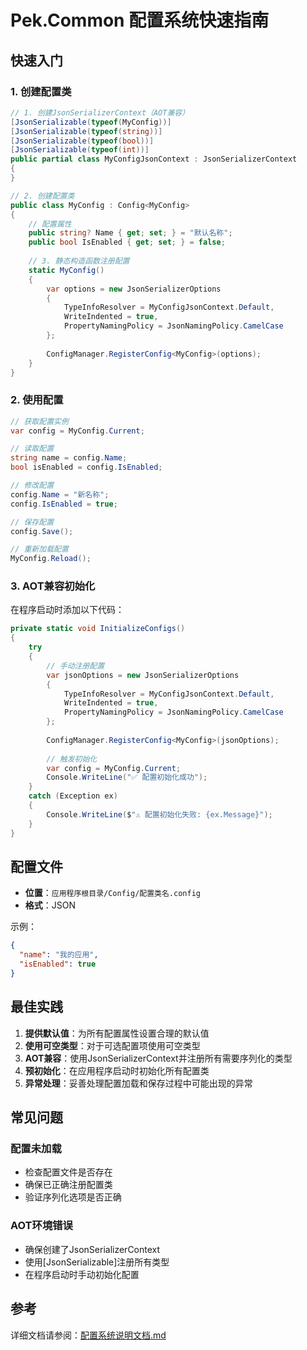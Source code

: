 # Pek.Common 配置系统快速指南

## 快速入门

### 1. 创建配置类

```csharp
// 1. 创建JsonSerializerContext（AOT兼容）
[JsonSerializable(typeof(MyConfig))]
[JsonSerializable(typeof(string))]
[JsonSerializable(typeof(bool))]
[JsonSerializable(typeof(int))]
public partial class MyConfigJsonContext : JsonSerializerContext
{
}

// 2. 创建配置类
public class MyConfig : Config<MyConfig>
{
    // 配置属性
    public string? Name { get; set; } = "默认名称";
    public bool IsEnabled { get; set; } = false;
    
    // 3. 静态构造函数注册配置
    static MyConfig()
    {
        var options = new JsonSerializerOptions
        {
            TypeInfoResolver = MyConfigJsonContext.Default,
            WriteIndented = true,
            PropertyNamingPolicy = JsonNamingPolicy.CamelCase
        };
        
        ConfigManager.RegisterConfig<MyConfig>(options);
    }
}
```

### 2. 使用配置

```csharp
// 获取配置实例
var config = MyConfig.Current;

// 读取配置
string name = config.Name;
bool isEnabled = config.IsEnabled;

// 修改配置
config.Name = "新名称";
config.IsEnabled = true;

// 保存配置
config.Save();

// 重新加载配置
MyConfig.Reload();
```

### 3. AOT兼容初始化

在程序启动时添加以下代码：

```csharp
private static void InitializeConfigs()
{
    try
    {
        // 手动注册配置
        var jsonOptions = new JsonSerializerOptions
        {
            TypeInfoResolver = MyConfigJsonContext.Default,
            WriteIndented = true,
            PropertyNamingPolicy = JsonNamingPolicy.CamelCase
        };
        
        ConfigManager.RegisterConfig<MyConfig>(jsonOptions);
        
        // 触发初始化
        var config = MyConfig.Current;
        Console.WriteLine("✅ 配置初始化成功");
    }
    catch (Exception ex)
    {
        Console.WriteLine($"⚠️ 配置初始化失败: {ex.Message}");
    }
}
```

## 配置文件

- **位置**：`应用程序根目录/Config/配置类名.config`
- **格式**：JSON

示例：
```json
{
  "name": "我的应用",
  "isEnabled": true
}
```

## 最佳实践

1. **提供默认值**：为所有配置属性设置合理的默认值
2. **使用可空类型**：对于可选配置项使用可空类型
3. **AOT兼容**：使用JsonSerializerContext并注册所有需要序列化的类型
4. **预初始化**：在应用程序启动时初始化所有配置类
5. **异常处理**：妥善处理配置加载和保存过程中可能出现的异常

## 常见问题

### 配置未加载

- 检查配置文件是否存在
- 确保已正确注册配置类
- 验证序列化选项是否正确

### AOT环境错误

- 确保创建了JsonSerializerContext
- 使用[JsonSerializable]注册所有类型
- 在程序启动时手动初始化配置

## 参考

详细文档请参阅：[配置系统说明文档.md](配置系统说明文档.md)